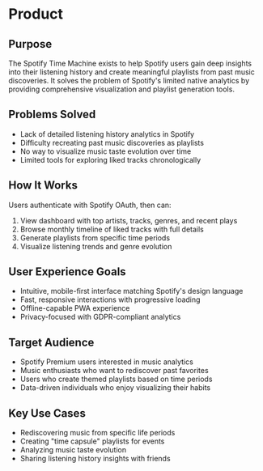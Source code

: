 # Product

## Purpose

The Spotify Time Machine exists to help Spotify users gain deep insights into their listening history and create meaningful playlists from past music discoveries. It solves the problem of Spotify's limited native analytics by providing comprehensive visualization and playlist generation tools.

## Problems Solved

- Lack of detailed listening history analytics in Spotify
- Difficulty recreating past music discoveries as playlists
- No way to visualize music taste evolution over time
- Limited tools for exploring liked tracks chronologically

## How It Works

Users authenticate with Spotify OAuth, then can:

1. View dashboard with top artists, tracks, genres, and recent plays
2. Browse monthly timeline of liked tracks with full details
3. Generate playlists from specific time periods
4. Visualize listening trends and genre evolution

## User Experience Goals

- Intuitive, mobile-first interface matching Spotify's design language
- Fast, responsive interactions with progressive loading
- Offline-capable PWA experience
- Privacy-focused with GDPR-compliant analytics

## Target Audience

- Spotify Premium users interested in music analytics
- Music enthusiasts who want to rediscover past favorites
- Users who create themed playlists based on time periods
- Data-driven individuals who enjoy visualizing their habits

## Key Use Cases

- Rediscovering music from specific life periods
- Creating "time capsule" playlists for events
- Analyzing music taste evolution
- Sharing listening history insights with friends
